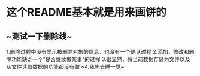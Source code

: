 # 这个README基本就是用来画饼的
## ~测试一下删除线~

1.删除过程中没有显示被删除对象的信息，也没有一个确认过程
2.添加，修改和删除功能缺乏一个"是否继续做某事"的过程
3.很显然，将当前数据存储为文件以及从文件读取数据的功能都没有做
~4.我先去睡一觉~
